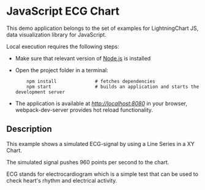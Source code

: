 # JavaScript ECG Chart

This demo application belongs to the set of examples for LightningChart JS, data visualization library for JavaScript.

Local execution requires the following steps:

- Make sure that relevant version of [Node.js](https://nodejs.org/en/download/) is installed
- Open the project folder in a terminal:

          npm install              # fetches dependencies
          npm start                # builds an application and starts the development server

- The application is available at _<http://localhost:8080>_ in your browser, webpack-dev-server provides hot reload functionality.

## Description

This example shows a simulated ECG-signal by using a Line Series in a XY Chart.

The simulated signal pushes 960 points per second to the chart.

ECG stands for electrocardiogram which is a simple test that can be used to check heart's rhythm and electrical activity.
